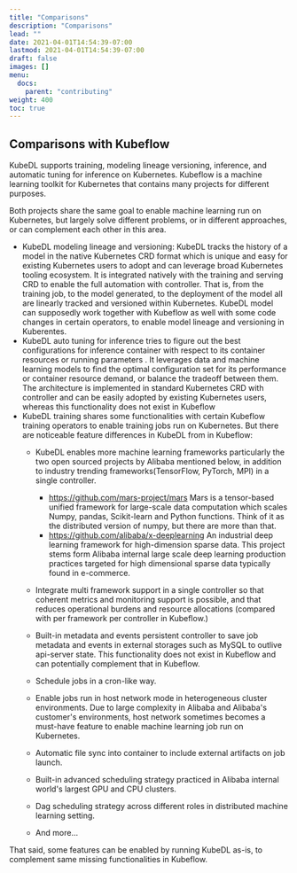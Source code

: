 ```yaml
---
title: "Comparisons"
description: "Comparisons"
lead: ""
date: 2021-04-01T14:54:39-07:00
lastmod: 2021-04-01T14:54:39-07:00
draft: false
images: []
menu:
  docs:
    parent: "contributing"
weight: 400
toc: true
---
```

## Comparisons with Kubeflow
KubeDL supports training, modeling lineage versioning, inference, and automatic tuning for inference on Kubernetes.
Kubeflow is a machine learning toolkit for Kubernetes that contains many projects for different purposes.

Both projects share the same goal to enable machine learning run on Kubernetes, but largely solve different problems,
or in different approaches, or can complement each other in this area.

- KubeDL modeling lineage and versioning: KubeDL tracks the history of a model in the native Kubernetes CRD format which
is unique and easy for existing Kubernetes users to adopt and can leverage broad Kubernetes tooling ecosystem.
It is integrated natively with the training and serving CRD to enable the full automation with controller.
That is, from the training job, to the model generated, to the deployment of the model all are linearly tracked and versioned
within Kubernetes. KubeDL model can supposedly work together with Kubeflow as well with some code changes in certain operators,
to enable model lineage and versioning in Kuberentes.
- KubeDL auto tuning for inference tries to figure out the best configurations for inference container with respect to
its container resources or running parameters . It leverages data and machine learning models to find the optimal
configuration set for its performance or container resource demand, or balance the tradeoff between them. The
architecture is implemented in standard Kubernetes CRD with controller and can be easily adopted by existing Kubernetes users, whereas this functionality does not exist in Kubeflow
- KubeDL training shares some functionalities with certain Kubeflow training operators to enable training jobs run on Kubernetes.
But there are noticeable feature differences in KubeDL from in Kubeflow:
    - KubeDL enables more machine learning frameworks particularly the two open sourced projects by Alibaba mentioned below,
    in addition to industry trending frameworks(TensorFlow, PyTorch, MPI) in a single controller.

        - https://github.com/mars-project/mars  Mars is a tensor-based unified framework for large-scale data computation
         which scales Numpy, pandas, Scikit-learn and Python functions. Think of it as the distributed version of numpy, but there are more than that.
        - https://github.com/alibaba/x-deeplearning An industrial deep learning framework for high-dimension sparse data.
         This project stems form Alibaba internal large scale deep learning production practices targeted for high dimensional sparse data typically found in e-commerce.
    - Integrate multi framework support in a single controller so that coherent metrics and monitoring support is possible,
      and that reduces operational burdens and resource allocations (compared with per framework per controller in Kubeflow.)
    - Built-in metadata and events persistent controller to save job metadata and events in external storages
      such as MySQL to outlive api-server state. This functionality does not exist in Kubeflow and can potentially complement that in Kubeflow.
    - Schedule jobs in a cron-like way.
    - Enable jobs run in host network mode in heterogeneous cluster environments. Due to large complexity in Alibaba and Alibaba's customer's environments,
     host network sometimes becomes a must-have feature to enable machine learning job run on Kubernetes.
    - Automatic file sync into container to include external artifacts on job launch.
    - Built-in advanced scheduling strategy practiced in Alibaba internal world's largest GPU and CPU clusters.
    - Dag scheduling strategy across different roles in distributed machine learning setting.
    - And more...

That said, some features can be enabled by running KubeDL as-is, to complement same missing functionalities in Kubeflow.
